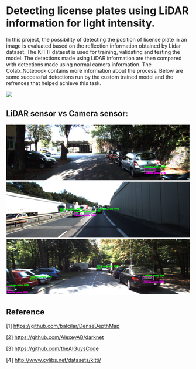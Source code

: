 # Detecting license plates using LiDAR information for light intensity.

In this project, the possibility of detecting the position of license plate in an image is evaluated based on the reflection information obtained by Lidar dataset. The KITTI dataset is used for training, validating and testing the model. The detections made using LiDAR information are then compared with detections made using normal camera information. The Colab_Notebook contains more information about the process. Below are some successful detections run by the custom trained model and the refrences that helped achieve this task. 

![](/result.png)

## LiDAR sensor vs Camera sensor:
![](/comparsion.png)


## Reference
[1] https://github.com/balcilar/DenseDepthMap

[2] https://github.com/AlexeyAB/darknet

[3] https://github.com/theAIGuysCode

[4] http://www.cvlibs.net/datasets/kitti/
